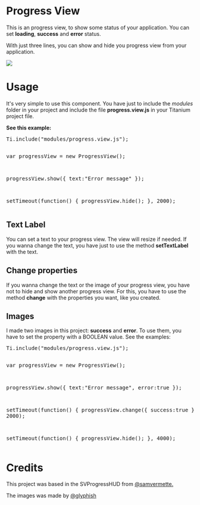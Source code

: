 <h1>Progress View</h1>
<p>This is an progress view, to show some status of your application. You can set <strong>loading</strong>, <strong>success</strong> and <strong>error</strong> status.</p>
<p>With just three lines, you can show and hide you progress view from your application.</p>
<p><img src="http://img18.imageshack.us/img18/7756/progressview.png"></p>
<h1>Usage</h1>
<p>It's very simple to use this component. You have just to include the <i>modules</i> folder in your project and include the file <b>progress.view.js</b> in your Titanium project file.</p>
<p><b>See this example:</b></p>
<pre>Ti.include("modules/progress.view.js");

var progressView = new ProgressView();

progressView.show({
	text:"Error message"
});

setTimeout(function() {
	progressView.hide();
}, 2000);</pre>
<h2>Text Label</h2>
<p>You can set a text to your progress view. The view will resize if needed. If you wanna change the text, you have just to use the method <b>setTextLabel</b> with the text.</p>
<h2>Change properties</h2>
<p>If you wanna change the text or the image of your progress view, you have not to hide and show another progress view. For this, you have to use the method <b>change</b> with the properties you want, like you created.</p>
<h2>Images</h2>
<p>I made two images in this project: <b>success</b> and <b>error</b>. To use them, you have to set the property with a BOOLEAN value. See the examples:</p>
<pre>Ti.include("modules/progress.view.js");

var progressView = new ProgressView();

progressView.show({
	text:"Error message",
	error:true
});

setTimeout(function() {
	progressView.change({
		success:true
	});
}, 2000);

setTimeout(function() {
	progressView.hide();
}, 4000);</pre>
<h1>Credits</h1>
<p>This project was based in the SVProgressHUD from <a href="http://twitter.com/samvermette" target="_blank">@samvermette.</a></p>
<p>The images was made by <a href="http://twitter.com/glyphish" target="_blank">@glyphish</a></p>